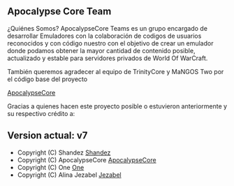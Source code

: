 ## Apocalypse Core Team
¿Quiénes Somos?
ApocalypseCore Teams es un grupo encargado de desarrollar Emuladores con la colaboración de codigos de usuarios reconocidos y con código nuestro con el objetivo de crear un emulador donde podamos obtener la mayor cantidad de contenido posible, actualizado y estable para servidores privados de World Of WarCraft.

También queremos agradecer al equipo de TrinityCore y MaNGOS Two por el código base del proyecto

[ApocalypseCore](http://apocalypsecore.tk/)

Gracias a quienes hacen este proyecto posible o estuvieron anteriormente y su respectivo crédito a:
 
## Version actual: v7

+ Copyright (C) Shandez        [Shandez](http://github.com/Shadez/)
+ Copyright (C) ApocalypseCore [ApocalypseCore](http://apocalypsecore.tk/)
+ Copyright (C) One            [One](https://github.com/Oneluiz)
+ Copyright (C) Alina Jezabel  [Jezabel](https://github.com/Jezabel)